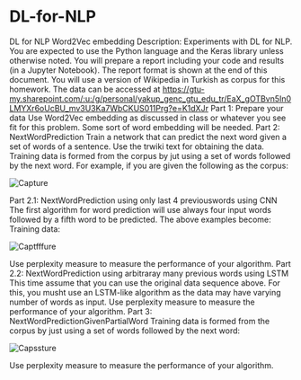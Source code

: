 # DL-for-NLP
DL for NLP Word2Vec embedding
Description: Experiments with DL for NLP.
You are expected to use the Python language and the Keras library unless otherwise noted. You will prepare a report including your code and results (in a Jupyter Notebook). The report format is shown at the end of this document.
You will use a version of Wikipedia in Turkish as corpus for this homework. The data can be accessed at https://gtu-my.sharepoint.com/:u:/g/personal/yakup_genc_gtu_edu_tr/EaX_gOTBvn5In0LMYXr6oUcBU_mv3U3Ka7WbCKUS011Prg?e=K1dXJr
Part 1: Prepare your data
Use Word2Vec embedding as discussed in class or whatever you see fit for this problem. Some sort of word embedding will be needed.
Part 2: NextWordPrediction
Train a network that can predict the next word given a set of words of a sentence. Use the trwiki text for obtaining the data.
Training data is formed from the corpus by jut using a set of words followed by the next word. For example, if you are given the following as the corpus:

![Capture](https://user-images.githubusercontent.com/32982938/59377991-03b1c380-8d5c-11e9-89ea-ee6cae1bd60b.PNG)



Part 2.1: NextWordPrediction using only last 4 previouswords using CNN
The first algorithm for word prediction will use always four input words followed by a fifth word to be predicted. The above examples become:
Training data:

![Captfffure](https://user-images.githubusercontent.com/32982938/59378179-673bf100-8d5c-11e9-8d55-acac275a306d.PNG)

Use perplexity measure to measure the performance of your algorithm.
Part 2.2: NextWordPrediction using arbitraray many previous words using LSTM
This time assume that you can use the original data sequence above. For this, you musht use an LSTM-like algorithm as the data may have varying number of words as input.
Use perplexity measure to measure the performance of your algorithm.
Part 3: NextWordPredictionGivenPartialWord
Training data is formed from the corpus by just using a set of words followed by the next word:


![Capssture](https://user-images.githubusercontent.com/32982938/59378292-a9fdc900-8d5c-11e9-8701-3a2654ac5669.PNG)


Use perplexity measure to measure the performance of your algorithm.
